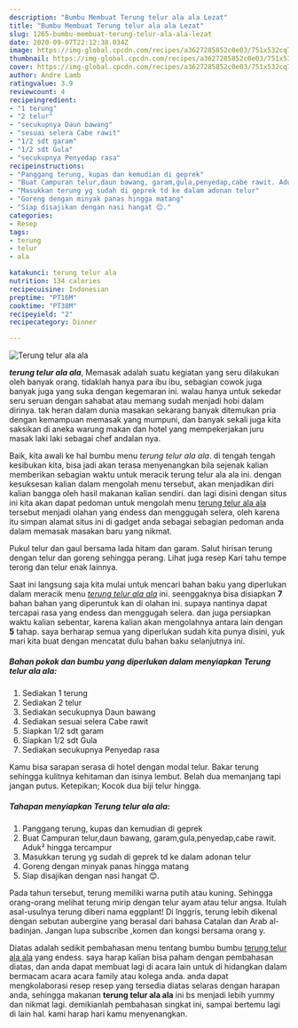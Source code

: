 ```yaml
---
description: "Bumbu Membuat Terung telur ala ala Lezat"
title: "Bumbu Membuat Terung telur ala ala Lezat"
slug: 1265-bumbu-membuat-terung-telur-ala-ala-lezat
date: 2020-09-07T22:12:38.034Z
image: https://img-global.cpcdn.com/recipes/a3627285852c0e03/751x532cq70/terung-telur-ala-ala-foto-resep-utama.jpg
thumbnail: https://img-global.cpcdn.com/recipes/a3627285852c0e03/751x532cq70/terung-telur-ala-ala-foto-resep-utama.jpg
cover: https://img-global.cpcdn.com/recipes/a3627285852c0e03/751x532cq70/terung-telur-ala-ala-foto-resep-utama.jpg
author: Andre Lamb
ratingvalue: 3.9
reviewcount: 4
recipeingredient:
- "1 terung"
- "2 telur"
- "secukupnya Daun bawang"
- "sesuai selera Cabe rawit"
- "1/2 sdt garam"
- "1/2 sdt Gula"
- "secukupnya Penyedap rasa"
recipeinstructions:
- "Panggang terung, kupas dan kemudian di geprek"
- "Buat Campuran telur,daun bawang, garam,gula,penyedap,cabe rawit. Aduk² hingga tercampur"
- "Masukkan terung yg sudah di geprek td ke dalam adonan telur"
- "Goreng dengan minyak panas hingga matang"
- "Siap disajikan dengan nasi hangat 😊."
categories:
- Resep
tags:
- terung
- telur
- ala

katakunci: terung telur ala 
nutrition: 134 calories
recipecuisine: Indonesian
preptime: "PT16M"
cooktime: "PT38M"
recipeyield: "2"
recipecategory: Dinner

---
```



![Terung telur ala ala](https://img-global.cpcdn.com/recipes/a3627285852c0e03/751x532cq70/terung-telur-ala-ala-foto-resep-utama.jpg)

<b><i>terung telur ala ala</i></b>, Memasak adalah suatu kegiatan yang seru dilakukan oleh banyak orang. tidaklah hanya para ibu ibu, sebagian cowok juga banyak juga yang suka dengan kegemaran ini. walau hanya untuk sekedar seru seruan dengan sahabat atau memang sudah menjadi hobi dalam dirinya. tak heran dalam dunia masakan sekarang banyak ditemukan pria dengan kemampuan memasak yang mumpuni, dan banyak sekali juga kita saksikan di aneka warung makan dan hotel yang mempekerjakan juru masak laki laki sebagai chef andalan nya.

Baik, kita awali ke hal bumbu menu <i>terung telur ala ala</i>. di tengah tengah kesibukan kita, bisa jadi akan terasa menyenangkan bila sejenak kalian memberikan sebagian waktu untuk meracik terung telur ala ala ini. dengan kesuksesan kalian dalam mengolah menu tersebut, akan menjadikan diri kalian bangga oleh hasil makanan kalian sendiri. dan lagi disini dengan situs ini kita akan dapat pedoman untuk mengolah menu <u>terung telur ala ala</u> tersebut menjadi olahan yang endess dan menggugah selera, oleh karena itu simpan alamat situs ini di gadget anda sebagai sebagian pedoman anda dalam memasak masakan baru yang nikmat.

Pukul telur dan gaul bersama lada hitam dan garam. Salut hirisan terung dengan telur dan goreng sehingga perang. Lihat juga resep Kari tahu tempe terong dan telur enak lainnya.


Saat ini langsung saja kita mulai untuk mencari bahan baku yang diperlukan dalam meracik menu <u><i>terung telur ala ala</i></u> ini. seenggaknya bisa disiapkan <b>7</b> bahan bahan yang diperuntuk kan di olahan ini. supaya nantinya dapat tercapai rasa yang endess dan menggugah selera. dan juga persiapkan waktu kalian sebentar, karena kalian akan mengolahnya antara lain dengan <b>5</b> tahap. saya berharap semua yang diperlukan sudah kita punya disini, yuk mari kita buat dengan mencatat dulu bahan baku selanjutnya ini.

<!--inarticleads1-->

##### Bahan pokok dan bumbu yang diperlukan dalam menyiapkan Terung telur ala ala:

1. Sediakan 1 terung
1. Sediakan 2 telur
1. Sediakan secukupnya Daun bawang
1. Sediakan sesuai selera Cabe rawit
1. Siapkan 1/2 sdt garam
1. Siapkan 1/2 sdt Gula
1. Sediakan secukupnya Penyedap rasa


Kamu bisa sarapan serasa di hotel dengan modal telur. Bakar terung sehingga kulitnya kehitaman dan isinya lembut. Belah dua memanjang tapi jangan putus. Ketepikan; Kocok dua biji telur hingga. 

<!--inarticleads2-->

##### Tahapan menyiapkan Terung telur ala ala:

1. Panggang terung, kupas dan kemudian di geprek
1. Buat Campuran telur,daun bawang, garam,gula,penyedap,cabe rawit. Aduk² hingga tercampur
1. Masukkan terung yg sudah di geprek td ke dalam adonan telur
1. Goreng dengan minyak panas hingga matang
1. Siap disajikan dengan nasi hangat 😊.


Pada tahun tersebut, terung memiliki warna putih atau kuning. Sehingga orang-orang melihat terung mirip dengan telur ayam atau telur angsa. Itulah asal-usulnya terung diberi nama eggplant! Di Inggris, terung lebih dikenal dengan sebutan aubergine yang berasal dari bahasa Catalan dan Arab al-badinjan. Jangan lupa subscribe ,komen dan kongsi bersama orang y. 

Diatas adalah sedikit pembahasan menu tentang bumbu bumbu <u>terung telur ala ala</u> yang endess. saya harap kalian bisa paham dengan pembahasan diatas, dan anda dapat membuat lagi di acara lain untuk di hidangkan dalam bermacam acara acara family atau kolega anda. anda dapat mengkolaborasi resep resep yang tersedia diatas selaras dengan harapan anda, sehingga makanan <b>terung telur ala ala</b> ini bs menjadi lebih yummy dan nikmat lagi. demikianlah pembahasan singkat ini, sampai bertemu lagi di lain hal. kami harap hari kamu menyenangkan.
